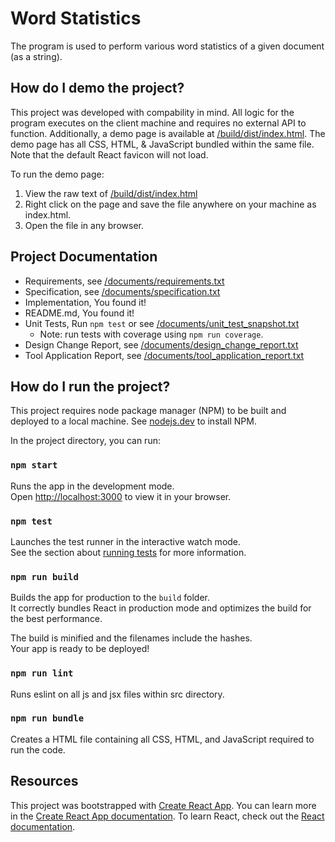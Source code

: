 # Word Statistics

The program is used to perform various word statistics of a given document (as a string).

## How do I demo the project?

This project was developed with compability in mind. All logic for the program executes on the client machine and requires no external API to function. Additionally, a demo page is available
at [/build/dist/index.html](build/dist/index.html). The demo page has all CSS, HTML, & JavaScript bundled within the same file. Note that the default React favicon will not load.

To run the demo page:

1. View the raw text of [/build/dist/index.html](https://raw.githubusercontent.com/camcamfresh/word-statistics/main/build/dist/index.html)
2. Right click on the page and save the file anywhere on your machine as index.html.
3. Open the file in any browser.

## Project Documentation

- Requirements, see [/documents/requirements.txt](documents/requirements.txt)
- Specification, see [/documents/specification.txt](documents/specification.txt)
- Implementation, You found it!
- README.md, You found it!
- Unit Tests, Run `npm test` or see [/documents/unit_test_snapshot.txt](documents/unit_test_snapshot.txt)
  - Note: run tests with coverage using `npm run coverage`.
- Design Change Report, see [/documents/design_change_report.txt](documents/design_change_report.txt)
- Tool Application Report, see [/documents/tool_application_report.txt](documents/tool_application_report.txt)

## How do I run the project?

This project requires node package manager (NPM) to be built and deployed to a local machine. See [nodejs.dev](https://nodejs.dev/) to install NPM.

In the project directory, you can run:

### `npm start`

Runs the app in the development mode.\
Open [http://localhost:3000](http://localhost:3000) to view it in your browser.

### `npm test`

Launches the test runner in the interactive watch mode.\
See the section about [running tests](https://facebook.github.io/create-react-app/docs/running-tests) for more information.

### `npm run build`

Builds the app for production to the `build` folder.\
It correctly bundles React in production mode and optimizes the build for the best performance.

The build is minified and the filenames include the hashes.\
Your app is ready to be deployed!

### `npm run lint`

Runs eslint on all js and jsx files within src directory.

### `npm run bundle`

Creates a HTML file containing all CSS, HTML, and JavaScript required to run the code.

## Resources

This project was bootstrapped with [Create React App](https://github.com/facebook/create-react-app).
You can learn more in the [Create React App documentation](https://facebook.github.io/create-react-app/docs/getting-started).
To learn React, check out the [React documentation](https://reactjs.org/).
